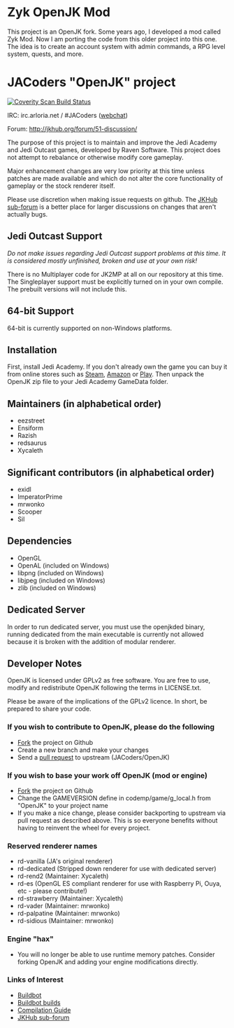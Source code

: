 # Zyk OpenJK Mod #


This project is an OpenJK fork. Some years ago, I developed a mod called Zyk Mod. Now I am porting the code from this older project into this one. The idea is to create an account system with admin commands, a RPG level system, quests, and more. 


# JACoders "OpenJK" project #
[![Coverity Scan Build Status](https://scan.coverity.com/projects/1153/badge.svg)](https://scan.coverity.com/projects/1153)

IRC: irc.arloria.net / #JACoders ([webchat](http://unic0rn.github.io/tiramisu/jacoders/))

Forum: http://jkhub.org/forum/51-discussion/

The purpose of this project is to maintain and improve the Jedi Academy and Jedi Outcast games, developed by Raven Software. This project does not attempt to rebalance or otherwise modify core gameplay.

Major enhancement changes are very low priority at this time unless patches are made available and which do not alter the core functionality of gameplay or the stock renderer itself.

Please use discretion when making issue requests on github. The [JKHub sub-forum](http://jkhub.org/forum/51-discussion/) is a better place for larger discussions on changes that aren't actually bugs.

## Jedi Outcast Support ##

_Do not make issues regarding Jedi Outcast support problems at this time.  It is considered mostly unfinished, broken and use at your own risk!_

There is no Multiplayer code for JK2MP at all on our repository at this time.  The Singleplayer support must be explicitly turned on in your own compile.  The prebuilt versions will not include this.

## 64-bit Support

64-bit is currently supported on non-Windows platforms.

## Installation ##

First, install Jedi Academy. If you don't already own the game you can buy it from online stores such as [Steam](http://store.steampowered.com/app/6020/), [Amazon](http://www.amazon.com/Star-Wars-Jedi-Knight-Academy-Pc/dp/B0000A2MCN) or [Play](http://www.play.com/Games/PC/4-/127805/Star-Wars-Jedi-Knight-Jedi-Academy/Product.html?searchstring=jedi+academy&searchsource=0&searchtype=allproducts&urlrefer=search). Then unpack the OpenJK zip file to your Jedi Academy GameData folder.

## Maintainers (in alphabetical order) ##

* eezstreet
* Ensiform
* Razish
* redsaurus
* Xycaleth

## Significant contributors (in alphabetical order) ##

* exidl
* ImperatorPrime
* mrwonko
* Scooper
* Sil

## Dependencies ##

* OpenGL
* OpenAL (included on Windows)
* libpng (included on Windows)
* libjpeg (included on Windows)
* zlib (included on Windows)

## Dedicated Server ##

In order to run dedicated server, you must use the openjkded binary, running dedicated from the main executable is currently not allowed because it is broken with the addition of modular renderer.

## Developer Notes ##

OpenJK is licensed under GPLv2 as free software. You are free to use, modify and redistribute OpenJK following the terms in LICENSE.txt.

Please be aware of the implications of the GPLv2 licence. In short, be prepared to share your code.

### If you wish to contribute to OpenJK, please do the following ###
* [Fork](https://github.com/JACoders/OpenJK/fork) the project on Github
* Create a new branch and make your changes
* Send a [pull request](https://help.github.com/articles/creating-a-pull-request) to upstream (JACoders/OpenJK)

### If you wish to base your work off OpenJK (mod or engine) ###
* [Fork](https://github.com/JACoders/OpenJK/fork) the project on Github
* Change the GAMEVERSION define in codemp/game/g_local.h from "OpenJK" to your project name
* If you make a nice change, please consider backporting to upstream via pull request as described above. This is so everyone benefits without having to reinvent the wheel for every project.

### Reserved renderer names ###
* rd-vanilla (JA's original renderer)
* rd-dedicated (Stripped down renderer for use with dedicated server)
* rd-rend2 (Maintainer: Xycaleth)
* rd-es (OpenGL ES compliant renderer for use with Raspberry Pi, Ouya, etc - please contribute!)
* rd-strawberry (Maintainer: Xycaleth)
* rd-vader (Maintainer: mrwonko)
* rd-palpatine (Maintainer: mrwonko)
* rd-sidious (Maintainer: mrwonko)

### Engine "hax" ###
* You will no longer be able to use runtime memory patches. Consider forking OpenJK and adding your engine modifications directly.

### Links of Interest ###
* [Buildbot](http://jk.xd.cm/)
* [Buildbot builds](http://builds.openjk.org/)
* [Compilation Guide](https://github.com/JACoders/OpenJK/wiki/Compilation-guide)
* [JKHub sub-forum](http://jkhub.org/forum/51-discussion/)
